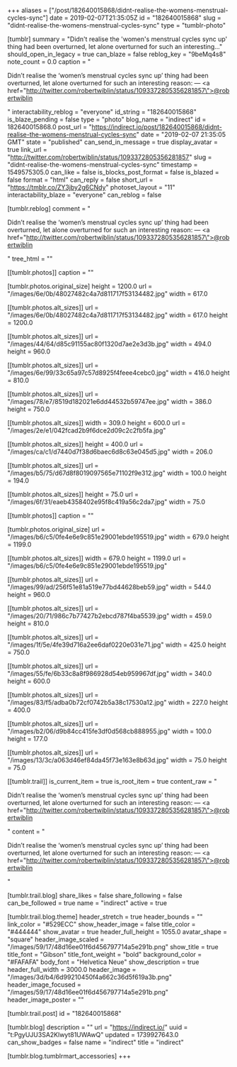 +++
aliases = ["/post/182640015868/didnt-realise-the-womens-menstrual-cycles-sync"]
date = 2019-02-07T21:35:05Z
id = "182640015868"
slug = "didnt-realise-the-womens-menstrual-cycles-sync"
type = "tumblr-photo"

[tumblr]
summary = "Didn't realise the 'women's menstrual cycles sync up' thing had been overturned, let alone overturned for such an interesting..."
should_open_in_legacy = true
can_blaze = false
reblog_key = "9beMq4s8"
note_count = 0.0
caption = "<p>Didn&rsquo;t realise the &lsquo;women&rsquo;s menstrual cycles sync up&rsquo; thing had been overturned, let alone overturned for such an interesting reason: — <a href=\"http://twitter.com/robertwiblin/status/1093372805356281857\">@robertwiblin</a></p>"
interactability_reblog = "everyone"
id_string = "182640015868"
is_blaze_pending = false
type = "photo"
blog_name = "indirect"
id = 182640015868.0
post_url = "https://indirect.io/post/182640015868/didnt-realise-the-womens-menstrual-cycles-sync"
date = "2019-02-07 21:35:05 GMT"
state = "published"
can_send_in_message = true
display_avatar = true
link_url = "http://twitter.com/robertwiblin/status/1093372805356281857"
slug = "didnt-realise-the-womens-menstrual-cycles-sync"
timestamp = 1549575305.0
can_like = false
is_blocks_post_format = false
is_blazed = false
format = "html"
can_reply = false
short_url = "https://tmblr.co/ZY3jby2g6CNdy"
photoset_layout = "11"
interactability_blaze = "everyone"
can_reblog = false

[tumblr.reblog]
comment = "<p>Didn’t realise the ‘women’s menstrual cycles sync up’ thing had been overturned, let alone overturned for such an interesting reason: — <a href=\"http://twitter.com/robertwiblin/status/1093372805356281857\">@robertwiblin</a></p>"
tree_html = ""

[[tumblr.photos]]
caption = ""

[tumblr.photos.original_size]
height = 1200.0
url = "/images/6e/0b/48027482c4a7d811717f53134482.jpg"
width = 617.0

[[tumblr.photos.alt_sizes]]
url = "/images/6e/0b/48027482c4a7d811717f53134482.jpg"
width = 617.0
height = 1200.0

[[tumblr.photos.alt_sizes]]
url = "/images/44/64/d85c91155ac80f1320d7ae2e3d3b.jpg"
width = 494.0
height = 960.0

[[tumblr.photos.alt_sizes]]
url = "/images/6e/99/33c65a97c57d8925f4feee4cebc0.jpg"
width = 416.0
height = 810.0

[[tumblr.photos.alt_sizes]]
url = "/images/78/e7/8519d182021e6dd44532b59747ee.jpg"
width = 386.0
height = 750.0

[[tumblr.photos.alt_sizes]]
width = 309.0
height = 600.0
url = "/images/2e/e1/042fcad2b9f6dce2d09c2c2fb5fa.jpg"

[[tumblr.photos.alt_sizes]]
height = 400.0
url = "/images/ca/c1/d7440d7f38d6baec6d8c63e045d5.jpg"
width = 206.0

[[tumblr.photos.alt_sizes]]
url = "/images/b5/75/d67d8f8019097565e71102f9e312.jpg"
width = 100.0
height = 194.0

[[tumblr.photos.alt_sizes]]
height = 75.0
url = "/images/6f/31/eaeb4358402e95f8c419a56c2da7.jpg"
width = 75.0

[[tumblr.photos]]
caption = ""

[tumblr.photos.original_size]
url = "/images/b6/c5/0fe4e6e9c851e29001ebde195519.jpg"
width = 679.0
height = 1199.0

[[tumblr.photos.alt_sizes]]
width = 679.0
height = 1199.0
url = "/images/b6/c5/0fe4e6e9c851e29001ebde195519.jpg"

[[tumblr.photos.alt_sizes]]
url = "/images/99/ad/256f51e81a519e77bd44628beb59.jpg"
width = 544.0
height = 960.0

[[tumblr.photos.alt_sizes]]
url = "/images/20/71/986c7b77427b2ebcd787f4ba5539.jpg"
width = 459.0
height = 810.0

[[tumblr.photos.alt_sizes]]
url = "/images/1f/5e/4fe39d716a2ee6daf0220e031e71.jpg"
width = 425.0
height = 750.0

[[tumblr.photos.alt_sizes]]
url = "/images/55/fe/6b33c8a8f986928d54eb959967df.jpg"
width = 340.0
height = 600.0

[[tumblr.photos.alt_sizes]]
url = "/images/83/f5/adba0b72cf0742b5a38c17530a12.jpg"
width = 227.0
height = 400.0

[[tumblr.photos.alt_sizes]]
url = "/images/b2/06/d9b84cc415fe3df0d568cb888955.jpg"
width = 100.0
height = 177.0

[[tumblr.photos.alt_sizes]]
url = "/images/13/3c/a063d46ef84da45f73e163e8b63d.jpg"
width = 75.0
height = 75.0

[[tumblr.trail]]
is_current_item = true
is_root_item = true
content_raw = "<p>Didn’t realise the ‘women’s menstrual cycles sync up’ thing had been overturned, let alone overturned for such an interesting reason: — <a href=\"http://twitter.com/robertwiblin/status/1093372805356281857\">@robertwiblin</a></p>"
content = "<p>Didn&rsquo;t realise the &lsquo;women&rsquo;s menstrual cycles sync up&rsquo; thing had been overturned, let alone overturned for such an interesting reason: &mdash; <a href=\"http://twitter.com/robertwiblin/status/1093372805356281857\">@robertwiblin</a></p>"

[tumblr.trail.blog]
share_likes = false
share_following = false
can_be_followed = true
name = "indirect"
active = true

[tumblr.trail.blog.theme]
header_stretch = true
header_bounds = ""
link_color = "#529ECC"
show_header_image = false
title_color = "#444444"
show_avatar = true
header_full_height = 1055.0
avatar_shape = "square"
header_image_scaled = "/images/59/17/48d16ee01f6d456797714a5e291b.png"
show_title = true
title_font = "Gibson"
title_font_weight = "bold"
background_color = "#FAFAFA"
body_font = "Helvetica Neue"
show_description = true
header_full_width = 3000.0
header_image = "/images/3d/b4/6d99210450f4a662c36d5f619a3b.png"
header_image_focused = "/images/59/17/48d16ee01f6d456797714a5e291b.png"
header_image_poster = ""

[tumblr.trail.post]
id = "182640015868"

[tumblr.blog]
description = ""
url = "https://indirect.io/"
uuid = "t:PgyUJU3SA2Klwyt81UWAwQ"
updated = 1739927643.0
can_show_badges = false
name = "indirect"
title = "indirect"

[tumblr.blog.tumblrmart_accessories]
+++

